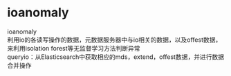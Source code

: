# ioanomaly
ioanomaly  
利用io的各读写操作的数据，元数据服务器中与io相关的数据，以及offest数据，来利用isolation forest等无监督学习方法判断异常  
queryio：从Elasticsearch中获取相应的mds，extend，offest数据，并进行数据合并操作

